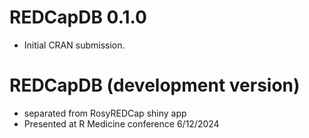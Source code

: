 # REDCapDB 0.1.0
* Initial CRAN submission.

# REDCapDB (development version)
* separated from RosyREDCap shiny app
* Presented at R Medicine conference 6/12/2024
